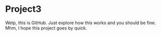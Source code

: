# Project3

Welp, this is GitHub. 
Just explore how this works and you should be fine. 
Mhm, I hope this project goes by quick.
